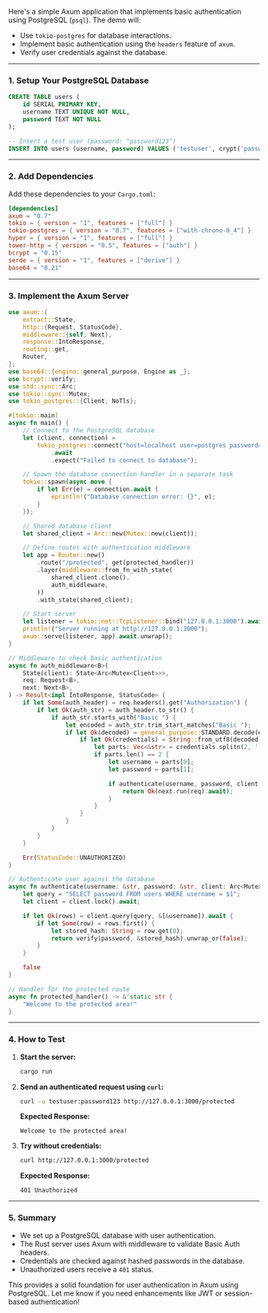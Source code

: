 Here's a simple Axum application that implements basic authentication using PostgreSQL (`psql`). The demo will:  

- Use `tokio-postgres` for database interactions.  
- Implement basic authentication using the `headers` feature of `axum`.  
- Verify user credentials against the database.  

---

### **1. Setup Your PostgreSQL Database**
```sql
CREATE TABLE users (
    id SERIAL PRIMARY KEY,
    username TEXT UNIQUE NOT NULL,
    password TEXT NOT NULL
);

-- Insert a test user (password: "password123")
INSERT INTO users (username, password) VALUES ('testuser', crypt('password123', gen_salt('bf')));
```
---

### **2. Add Dependencies**
Add these dependencies to your `Cargo.toml`:
```toml
[dependencies]
axum = "0.7"
tokio = { version = "1", features = ["full"] }
tokio-postgres = { version = "0.7", features = ["with-chrono-0_4"] }
hyper = { version = "1", features = ["full"] }
tower-http = { version = "0.5", features = ["auth"] }
bcrypt = "0.15"
serde = { version = "1", features = ["derive"] }
base64 = "0.21"
```

---

### **3. Implement the Axum Server**
```rust
use axum::{
    extract::State,
    http::{Request, StatusCode},
    middleware::{self, Next},
    response::IntoResponse,
    routing::get,
    Router,
};
use base64::{engine::general_purpose, Engine as _};
use bcrypt::verify;
use std::sync::Arc;
use tokio::sync::Mutex;
use tokio_postgres::{Client, NoTls};

#[tokio::main]
async fn main() {
    // Connect to the PostgreSQL database
    let (client, connection) =
        tokio_postgres::connect("host=localhost user=postgres password=yourpassword dbname=authdb", NoTls)
            .await
            .expect("Failed to connect to database");

    // Spawn the database connection handler in a separate task
    tokio::spawn(async move {
        if let Err(e) = connection.await {
            eprintln!("Database connection error: {}", e);
        }
    });

    // Shared database client
    let shared_client = Arc::new(Mutex::new(client));

    // Define routes with authentication middleware
    let app = Router::new()
        .route("/protected", get(protected_handler))
        .layer(middleware::from_fn_with_state(
            shared_client.clone(),
            auth_middleware,
        ))
        .with_state(shared_client);

    // Start server
    let listener = tokio::net::TcpListener::bind("127.0.0.1:3000").await.unwrap();
    println!("Server running at http://127.0.0.1:3000");
    axum::serve(listener, app).await.unwrap();
}

// Middleware to check basic authentication
async fn auth_middleware<B>(
    State(client): State<Arc<Mutex<Client>>>,
    req: Request<B>,
    next: Next<B>,
) -> Result<impl IntoResponse, StatusCode> {
    if let Some(auth_header) = req.headers().get("Authorization") {
        if let Ok(auth_str) = auth_header.to_str() {
            if auth_str.starts_with("Basic ") {
                let encoded = auth_str.trim_start_matches("Basic ");
                if let Ok(decoded) = general_purpose::STANDARD.decode(encoded) {
                    if let Ok(credentials) = String::from_utf8(decoded) {
                        let parts: Vec<&str> = credentials.splitn(2, ':').collect();
                        if parts.len() == 2 {
                            let username = parts[0];
                            let password = parts[1];

                            if authenticate(username, password, client.clone()).await {
                                return Ok(next.run(req).await);
                            }
                        }
                    }
                }
            }
        }
    }

    Err(StatusCode::UNAUTHORIZED)
}

// Authenticate user against the database
async fn authenticate(username: &str, password: &str, client: Arc<Mutex<Client>>) -> bool {
    let query = "SELECT password FROM users WHERE username = $1";
    let client = client.lock().await;

    if let Ok(rows) = client.query(query, &[&username]).await {
        if let Some(row) = rows.first() {
            let stored_hash: String = row.get(0);
            return verify(password, &stored_hash).unwrap_or(false);
        }
    }

    false
}

// Handler for the protected route
async fn protected_handler() -> &'static str {
    "Welcome to the protected area!"
}
```

---

### **4. How to Test**
1. **Start the server:**
   ```sh
   cargo run
   ```

2. **Send an authenticated request using `curl`:**
   ```sh
   curl -u testuser:password123 http://127.0.0.1:3000/protected
   ```

   **Expected Response:**
   ```
   Welcome to the protected area!
   ```

3. **Try without credentials:**
   ```sh
   curl http://127.0.0.1:3000/protected
   ```

   **Expected Response:**
   ```
   401 Unauthorized
   ```

---

### **5. Summary**
- We set up a PostgreSQL database with user authentication.
- The Rust server uses Axum with middleware to validate Basic Auth headers.
- Credentials are checked against hashed passwords in the database.
- Unauthorized users receive a `401` status.

This provides a solid foundation for user authentication in Axum using PostgreSQL. Let me know if you need enhancements like JWT or session-based authentication!
